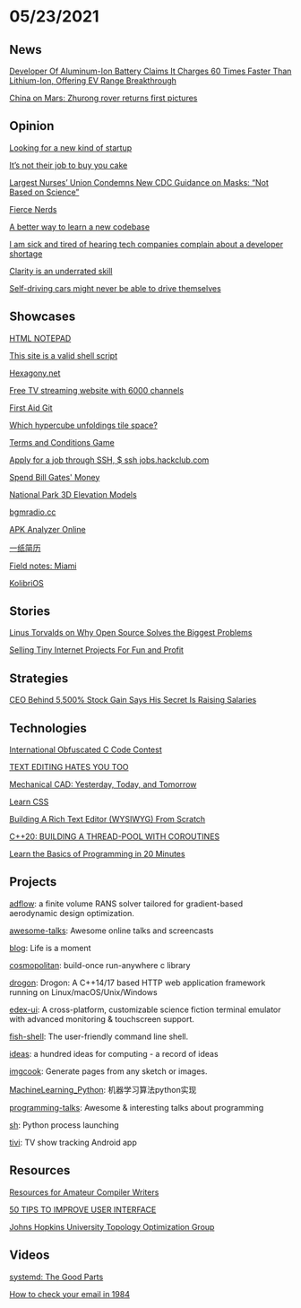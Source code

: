 # 05/23/2021

## News
[Developer Of Aluminum-Ion Battery Claims It Charges 60 Times Faster Than Lithium-Ion, Offering EV Range Breakthrough](https://www.forbes.com/sites/michaeltaylor/2021/05/13/ev-range-breakthrough-as-new-aluminum-ion-battery-charges-60-times-faster-than-lithium-ion/?sh=3c9c45136d28)

[China on Mars: Zhurong rover returns first pictures](https://www.bbc.com/news/science-environment-57172346)

## Opinion
[Looking for a new kind of startup](https://also.roybahat.com/looking-for-more-of-a-new-kind-of-startup-516e5033c63c)

[It’s not their job to buy you cake](https://www.niemanlab.org/2021/05/its-not-their-job-to-buy-you-cake)

[Largest Nurses’ Union Condemns New CDC Guidance on Masks: “Not Based on Science”](https://slate.com/news-and-politics/2021/05/nurses-united-union-condemns-cdc-guidance-masks.html?via=rss)

[Fierce Nerds](http://paulgraham.com/fn.html)

[A better way to learn a new codebase](https://xdg.me/learn-a-new-codebase/)

[I am sick and tired of hearing tech companies complain about a developer shortage](https://blog.usejournal.com/i-am-sick-and-tired-of-hearing-tech-companies-complain-about-a-developer-shortage-fd1f5aa536cc)

[Clarity is an underrated skill](https://tomgamon.com/posts/clarity/)

[Self-driving cars might never be able to drive themselves](https://www.marketplace.org/shows/marketplace-tech/self-driving-cars-might-never-drive-themselves/)

## Showcases
[ HTML NOTEPAD](https://html-notepad.com/)

[This site is a valid shell script](https://curlpipesh.me/)

[Hexagony.net](https://hexagony.net/)

[Free TV streaming website with 6000 channels](http://jackal.surge.sh/)

[First Aid Git](https://firstaidgit.io/#/)

[Which hypercube unfoldings tile space?](https://whuts.org/)

[Terms and Conditions Game](https://termsandconditions.game/)

[Apply for a job through SSH, $ ssh jobs.hackclub.com](https://jobs.hackclub.com/)

[Spend Bill Gates' Money](https://neal.fun/spend/)

[National Park 3D Elevation Models](https://engaging-data.com/national-park-3d-elevation/?h=0)

[bgmradio.cc](https://bgmradio.cc/)

[APK Analyzer Online](https://apkinfo.online/)

[一纸简历](https://cv.devtool.tech/app)

[Field notes: Miami](https://devonzuegel.com/post/field-notes-miami)

[KolibriOS](http://www.kolibrios.org/en/)

## Stories
[Linus Torvalds on Why Open Source Solves the Biggest Problems](https://thenewstack.io/linus-torvalds-on-why-open-source-solves-the-biggest-problems/)

[Selling Tiny Internet Projects For Fun and Profit](https://tinyprojects.dev/posts/selling_tiny_internet_projects_for_fun_and_profit)

## Strategies
[CEO Behind 5,500% Stock Gain Says His Secret Is Raising Salaries](https://www.bloomberg.com/news/articles/2021-05-16/ceo-behind-5-500-stock-gain-says-his-secret-is-raising-salaries)

## Technologies
[International Obfuscated C Code Contest](https://en.wikipedia.org/wiki/International_Obfuscated_C_Code_Contest)

[TEXT EDITING HATES YOU TOO](https://lord.io/text-editing-hates-you-too/)

[Mechanical CAD: Yesterday, Today, and Tomorrow](https://medium.com/embedded-ventures/mechanical-cad-yesterday-today-and-tomorrow-981cef7e06b1)

[Learn CSS](https://web.dev/learn/css/)

[Building A Rich Text Editor (WYSIWYG) From Scratch](https://www.smashingmagazine.com/2021/05/building-wysiwyg-editor-javascript-slatejs/)

[C++20: BUILDING A THREAD-POOL WITH COROUTINES](https://blog.eiler.eu/posts/20210512/)

[Learn the Basics of Programming in 20 Minutes](https://easylang.online/apps/tutorial_learn_programming.html)

## Projects
[adflow](https://github.com/mdolab/adflow): a finite volume RANS solver tailored for gradient-based aerodynamic design optimization.

[awesome-talks](https://github.com/JanVanRyswyck/awesome-talks): Awesome online talks and screencasts

[blog](https://github.com/MuYunyun/blog): Life is a moment

[cosmopolitan](https://github.com/jart/cosmopolitan): build-once run-anywhere c library

[drogon](https://github.com/an-tao/drogon): Drogon: A C++14/17 based HTTP web application framework running on Linux/macOS/Unix/Windows

[edex-ui](https://github.com/GitSquared/edex-ui): A cross-platform, customizable science fiction terminal emulator with advanced monitoring & touchscreen support.

[fish-shell](https://github.com/fish-shell/fish-shell): The user-friendly command line shell.

[ideas](https://github.com/samsquire/ideas): a hundred ideas for computing - a record of ideas

[imgcook](https://github.com/imgcook/imgcook): Generate pages from any sketch or images.

[MachineLearning_Python](https://github.com/lawlite19/MachineLearning_Python): 机器学习算法python实现

[programming-talks](https://github.com/hellerve/programming-talks): Awesome & interesting talks about programming

[sh](https://github.com/amoffat/sh): Python process launching

[tivi](https://github.com/chrisbanes/tivi):  TV show tracking Android app

## Resources
[Resources for Amateur Compiler Writers](https://c9x.me/compile/bib/)

[50 TIPS TO IMPROVE USER INTERFACE](https://fifty.user-interface.io/50_ui_tips.pdf)

[Johns Hopkins University Topology Optimization Group](https://www.ce.jhu.edu/topopt/)

## Videos
[systemd: The Good Parts](https://christine.website/talks/systemd-the-good-parts-2021-05-16)

[How to check your email in 1984](https://www.youtube.com/watch?app=desktop&v=McgC8Jm5mTw)
